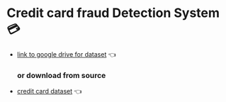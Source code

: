 # Credit card fraud Detection System 💳
- [link to google drive for dataset](https://drive.google.com/drive/folders/172_psSknmmy5iBDnVirPc88wTH4dw7BO) 👈

  ### or download from source
- [credit card dataset](https://www.kaggle.com/datasets/mlg-ulb/creditcardfraud) 👈
